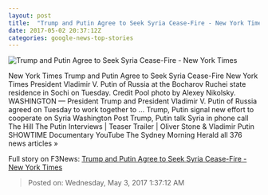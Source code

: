 ```yaml
---
layout: post
title:  "Trump and Putin Agree to Seek Syria Cease-Fire - New York Times"
date: 2017-05-02 20:37:12Z
categories: google-news-top-stories
---
```


![Trump and Putin Agree to Seek Syria Cease-Fire - New York Times](https://static01.nyt.com/images/2017/05/03/world/03prexy/03prexy-facebookJumbo.jpg)

New York Times Trump and Putin Agree to Seek Syria Cease-Fire New York Times President Vladimir V. Putin of Russia at the Bocharov Ruchei state residence in Sochi on Tuesday. Credit Pool photo by Alexey Nikolsky. WASHINGTON — President Trump and President Vladimir V. Putin of Russia agreed on Tuesday to work together to ... Trump, Putin signal new effort to cooperate on Syria Washington Post Trump, Putin talk Syria in phone call The Hill The Putin Interviews | Teaser Trailer | Oliver Stone & Vladimir Putin SHOWTIME Documentary YouTube The Sydney Morning Herald all 376 news articles »


Full story on F3News: [Trump and Putin Agree to Seek Syria Cease-Fire - New York Times](http://www.f3nws.com/n/NPrnSB)

> Posted on: Wednesday, May 3, 2017 1:37:12 AM
